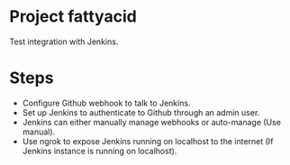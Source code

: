 # Project fattyacid
Test integration with Jenkins.

# Steps
- Configure Github webhook to talk to Jenkins.
- Set up Jenkins to authenticate to Github through an admin user.
- Jenkins can either manually manage webhooks or auto-manage (Use manual).
- Use ngrok to expose Jenkins running on localhost to the internet (If Jenkins instance is running on localhost).

